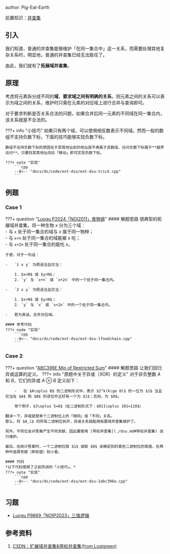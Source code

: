 author: Pig-Eat-Earth

前置知识：[并查集](./dsu.md)

## 引入

我们知道，普通的并查集能够维护「在同一集合中」这一关系，而需要处理其他复杂关系时，明显地，普通的并查集已经无法胜任了。

由此，我们就有了**拓展域并查集**。

## 原理

考虑将元素拆分成不同的**域**，**要求域之间有明确的关系**，则元素之间的关系可以表示为域之间的关系，维护时只需在元素的对应域上进行合并与查询即可。

对于要求判断是否关系合法的问题，如果合并后同一元素的不同域在同一集合内，该关系就是不合法的。

???+ info "小技巧"
    如果只有两个域，可以使用相反数表示不同域。然而一般的数组不支持负数下标，下面的技巧能够实现负数下标。

    数组不支持负数下标的原因在于其首地址前的地址就不再属于该数组，访问负数下标属于**越界访问**。只要将其首地址向后「移动」即可实现负数下标。

    ???+ note "实现"
        ```cpp
        --8<-- "docs/ds/code/ext-dsu/ext-dsu-trick.cpp"
        ```

## 例题

### Case 1
???+ question "[Luogu P2024「NOI2011」食物链](https://www.luogu.com.cn/problem/P2024)"
    #### 解题思路
    很典型的拓展域并查集，将一种生物 $x$ 分为三个域：  
    -   与 `x` 处于同一集合的域与 $x$ 属于同一物种；  
    -   与 `x+n` 处于同一集合的域能被 $x$ 吃；  
    -   与 `x+2n` 处于同一集合的能吃 $x$。

    于是，对于一句话：  

    -   `1 x y` 为假话当且仅当：  

        1. $x>N$ 或 $y>N$；  
        2. `y` 与 `x+n` 或 `x+2n` 中的一个处于同一集合内。  

    -   `2 x y` 为假话当且仅当：  

        1. $x>N$ 或 $y>N$；  
        2. `y` 与 `x` 或 `x+2n` 中的一个处于同一集合内。  

    -   若为真话，合并对应域。  

    #### 参考代码
    ???+ node "实现"
        ```cpp
        --8<-- "docs/ds/code/ext-dsu/ext-dsu-1foodchain.cpp"
        ```

### Case 2
???+ question "[ABC396E Min of Restricted Sum](https://atcoder.jp/contests/abc396/tasks/abc396_e)"
    #### 解题思路
    让我们回归异或运算的定义。
    ???+ info "原题中关于异或（XOR）的定义"
        对于非负整数 $A$ 和 $B$，它们的异或 $A\oplus B$ 定义如下：  

        -   在 $A\oplus B$ 的二进制形式中，表示 $2^k(k\ge 0)$ 的一位为 $1$ 当且仅当在 $A$ 和 $B$ 的该位中正好有一个为 $1$；否则，为 $0$。

        举个例子，$3\oplus 5=6$（在二进制形式下：$011\oplus 101=110$）
    
    翻译一下，异或就是单个二进制位上的「相同」或「不同」关系。  
    那么，将 $A_i$ 的所有二进制位拆开，异或关系就能用拓展域并查集维护了。

    另外，不同位会对答案产生不同贡献，因此要使用 [带权并查集](./dsu.md#带权并查集) 进行维护。

    最后，在统计答案时，一个二进制位取 $1$ 或取 $0$ 会确定别的某些二进制位的取值，在两种中选择贡献（即权值）较小者。

    #### 代码
    *以下代码使用了之前所讲的「小技巧」。*
    ???+ note "实现"
        ```cpp
        --8<-- "docs/ds/code/ext-dsu/ext-dsu-2abc396e.cpp"
        ```

## 习题

- [Luogu P9869「NOIP2023」三值逻辑](https://www.luogu.com.cn/problem/P9869)

## 参考资料

1. [CSDN：扩展域并查集&带权并查集(from Lostgreen)](https://blog.csdn.net/qqqqqwerttwtwe/article/details/145440100)